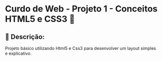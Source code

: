 # Curdo de Web - Projeto 1 - Conceitos HTML5 e CSS3 :rocket:

## :pencil: Descrição:

Projeto básico utilizando Html5 e Css3 para desenvolver um layout simples e explicativo.
